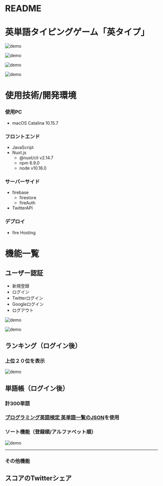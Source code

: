 # README

# 英単語タイピングゲーム「英タイプ」

![demo](https://gyazo.com/fb6ee25520420caad3741199a6aa6932/raw)

![demo](https://gyazo.com/41a12aaad8f84561e292f3b7284f0eb5/raw)

![demo](https://gyazo.com/6cb214e1fe417c52078847ac6b5dbec9/raw)

![demo](https://gyazo.com/0f0a417a4bdc1361b4eec1856cf170b0/raw)

# 使用技術/開発環境

### 使用PC
- macOS Catalina 10.15.7

### フロントエンド
- JavaScript
- Nuxt.js
  - @nuxt/cli v2.14.7
  - npm 6.9.0
  - node v10.16.0
 
### サーバーサイド
- firebase
  - firestore
  - fireAuth
- TwitterAPI

### デプロイ
- fire Hosting
# 機能一覧

## ユーザー認証
- 新規登録
- ログイン
- Twitterログイン
- Googleログイン
- ログアウト

![demo](https://gyazo.com/48b5054dc59cbcdec6dd0250510136d2/raw)

![demo](https://gyazo.com/3efb277687e2c194519d94416d38cb88/raw)

## ランキング（ログイン後）
### 上位２０位を表示
![demo](https://gyazo.com/350b4a6b39f68df52673aa58890606b7/raw)

## 単語帳（ログイン後）
### 計300単語
### [プログラミング英語検定 英単語一覧のJSON](https://gist.github.com/ShinoharaTa/f967fab6a7fd6e0e289f5ce3d00f2060)を使用
### ソート機能（登録順/アルファベット順）
![demo](https://gyazo.com/8a886b8937591dd878ff5ca30f45fa35/raw)

***

### その他機能
## スコアのTwitterシェア


